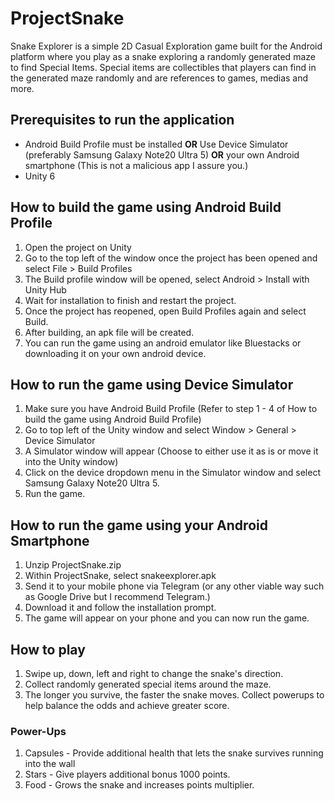 # ProjectSnake
 Snake Explorer is a simple 2D Casual Exploration game built for the Android platform where you play as a snake exploring a randomly generated maze to find Special Items. Special items are collectibles that players can find in the generated maze randomly and are references to games, medias and more. 

 

## Prerequisites to run the application
- Android Build Profile must be installed **OR** Use Device Simulator (preferably Samsung Galaxy Note20 Ultra 5) **OR** your own Android smartphone (This is not a malicious app I assure you.)
- Unity 6

## How to build the game using Android Build Profile
1. Open the project on Unity
2. Go to the top left of the window once the project has been opened and select File > Build Profiles
3. The Build profile window will be opened, select Android > Install with Unity Hub
4. Wait for installation to finish and restart the project.
5. Once the project has reopened, open Build Profiles again and select Build.
6. After building, an apk file will be created.
7. You can run the game using an android emulator like Bluestacks or downloading it on your own android device.

## How to run the game using Device Simulator
1. Make sure you have Android Build Profile (Refer to step 1 - 4 of How to build the game using Android Build Profile)
2. Go to top left of the Unity window and select Window > General > Device Simulator
3. A Simulator window will appear (Choose to either use it as is or move it into the Unity window)
4. Click on the device dropdown menu in the Simulator window and select Samsung Galaxy Note20 Ultra 5.
5. Run the game.

## How to run the game using your Android Smartphone
1. Unzip ProjectSnake.zip
2. Within ProjectSnake, select snakeexplorer.apk
3. Send it to your mobile phone via Telegram (or any other viable way such as Google Drive but I recommend Telegram.)
4. Download it and follow the installation prompt.
5. The game will appear on your phone and you can now run the game.

## How to play
1. Swipe up, down, left and right to change the snake's direction.
2. Collect randomly generated special items around the maze.
3. The longer you survive, the faster the snake moves. Collect powerups to help balance the odds and achieve greater score.

### Power-Ups
1. Capsules - Provide additional health that lets the snake survives running into the wall
2. Stars - Give players additional bonus 1000 points.
3. Food - Grows the snake and increases points multiplier.